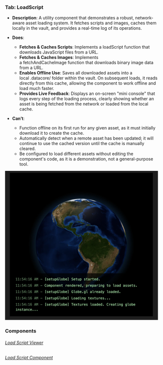 ### Tab: LoadScript

- **Description**: A utility component that demonstrates a robust, network-aware asset loading system. It fetches scripts and images, caches them locally in the vault, and provides a real-time log of its operations.

- **Does**:
    
    - **Fetches & Caches Scripts**: Implements a loadScript function that downloads JavaScript files from a URL.
    - **Fetches & Caches Images**: Implements a fetchAndCacheImage function that downloads binary image data from a URL.
    - **Enables Offline Use**: Saves all downloaded assets into a local .datacore/ folder within the vault. On subsequent loads, it reads directly from this cache, allowing the component to work offline and load much faster.
    - **Provides Live Feedback**: Displays an on-screen "mini console" that logs every step of the loading process, clearly showing whether an asset is being fetched from the network or loaded from the local cache.

- **Can’t**:

    - Function offline on its first run for any given asset, as it must initially download it to create the cache.
    - Automatically detect when a remote asset has been updated; it will continue to use the cached version until the cache is manually cleared.
    - Be configured to load different assets without editing the component's code, as it is a demonstration, not a general-purpose tool.


![loadscript.webp](/_RESOURCES/IMAGES/loadscript.webp)




### Components

###### [Load Script Viewer](D.q.loadscript.viewer.md)

###### [Load Script Component](D.q.loadscript.component.md)


